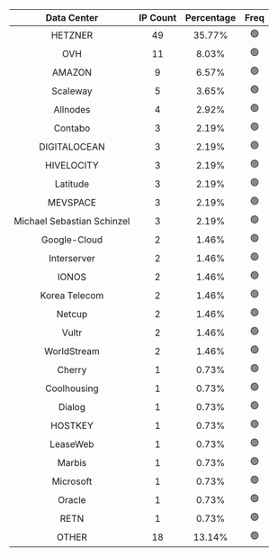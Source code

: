 | Data Center | IP Count | Percentage | Freq |
|:------------:|:--------:|:-----------:|:-----:|
| HETZNER | 49 | 35.77% | 🟢 |
| OVH | 11 | 8.03% | 🟢 |
| AMAZON | 9 | 6.57% | 🟢 |
| Scaleway | 5 | 3.65% | 🟢 |
| Allnodes | 4 | 2.92% | 🟢 |
| Contabo | 3 | 2.19% | 🟢 |
| DIGITALOCEAN | 3 | 2.19% | 🟢 |
| HIVELOCITY | 3 | 2.19% | 🟢 |
| Latitude | 3 | 2.19% | 🟢 |
| MEVSPACE | 3 | 2.19% | 🟢 |
| Michael Sebastian Schinzel | 3 | 2.19% | 🟢 |
| Google-Cloud | 2 | 1.46% | 🟢 |
| Interserver | 2 | 1.46% | 🟢 |
| IONOS | 2 | 1.46% | 🟢 |
| Korea Telecom | 2 | 1.46% | 🟢 |
| Netcup | 2 | 1.46% | 🟢 |
| Vultr | 2 | 1.46% | 🟢 |
| WorldStream | 2 | 1.46% | 🟢 |
| Cherry | 1 | 0.73% | 🟢 |
| Coolhousing | 1 | 0.73% | 🟢 |
| Dialog | 1 | 0.73% | 🟢 |
| HOSTKEY | 1 | 0.73% | 🟢 |
| LeaseWeb | 1 | 0.73% | 🟢 |
| Marbis | 1 | 0.73% | 🟢 |
| Microsoft | 1 | 0.73% | 🟢 |
| Oracle | 1 | 0.73% | 🟢 |
| RETN | 1 | 0.73% | 🟢 |
| OTHER | 18 | 13.14% | 🟢 |